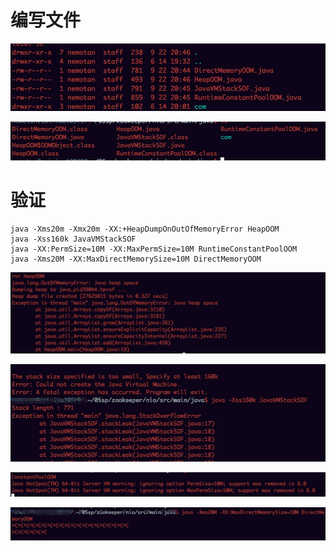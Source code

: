# 编写文件
![](media/15060844306795.jpg)

![](media/15060845115775.jpg)

# 验证


	java -Xms20m -Xmx20m -XX:+HeapDumpOnOutOfMemoryError HeapOOM
	java -Xss160k JavaVMStackSOF
	java -XX:PermSize=10M -XX:MaxPermSize=10M RuntimeConstantPoolOOM
	java -Xms20M -XX:MaxDirectMemorySize=10M DirectMemoryOOM


![](media/15060846819323.jpg)


![](media/15060847360843.jpg)

![](media/15060847636488.jpg)


![](media/15060849579745.jpg)


